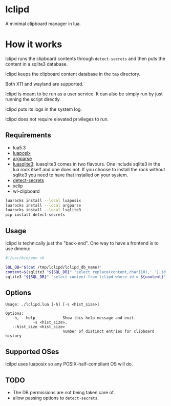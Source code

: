 # lclipd
A minimal clipboard manager in lua.</br>

# How it works
lclipd runs the clipboard contents through `detect-secrets` and then puts the content in a sqlite3 database.</br>

lclipd keeps the clipboard content database in the `tmp` directory.</br>

Both X11 and wayland are supported.</br>

lclipd is meant to be run as a user service. It can also be simply run by just running the script directly.</br>

lclipd puts its logs in the system log.</br>

lclipd does not require elevated privileges to run.</br>

## Requirements
* lua5.3
* [luaposix](https://github.com/luaposix/luaposix)
* [argparse](https://github.com/mpeterv/argparse)
* [luasqlite3](http://lua.sqlite.org/index.cgi/home): luasqlite3 comes in two flavours. One include sqlite3 in the lua rock itself and one does not. If you choose to install the rock without sqlite3 you need to have that installed on your system.
* [detect-secrets](https://github.com/Yelp/detect-secrets)
* xclip
* wl-clipboard

```sh
luarocks install --local luaposix
luarocks install --local argparse
luarocks install --local lsqlite3
pip install detect-secrets
```

## Usage

lclipd is technically just the "back-end". One way to have a frontend is to use dmenu:</br>
```sh
#!/usr/bin/env sh

SQL_DB="$(cat /tmp/lclipd/lclipd_db_name)"
content=$(sqlite3 "${SQL_DB}" "select replace(content,char(10),' '),id from lclipd;" | dmenu -fn "DejaVuSansMono Nerd Font Mono-11.3;antialias=true;autohint=true" -D "|" -l 20 -p "lclipd:")
sqlite3 "${SQL_DB}" "select content from lclipd where id = ${content}" | xsel -ib
```

## Options

```
Usage: ./lclipd.lua [-h] [-s <hist_size>]

Options:
   -h, --help            Show this help message and exit.
            -s <hist_size>,
   --hist_size <hist_size>
                         number of distinct entries for clipboard history
```

## Supported OSes
lcilpd uses luaposix so any POSIX-half-compliant OS will do.</br>

## TODO
* The DB permissions are not being taken care of.</br>
* allow passing options to `detect-secrets`.</br>
